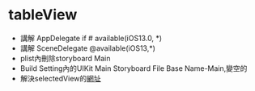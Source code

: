 # tableView
- 講解 AppDelegate if # available(iOS13.0, *)
- 講解 SceneDelegate @available(iOS13,*)
- plist內刪除storyboard Main
- Build Setting內的UIKit Main Storyboard File Base Name-Main,變空的
- 解決selectedView的[網址](https://www.biteinteractive.com/the-developers-guide-to-cell-background-configuration-in-ios-14/)

